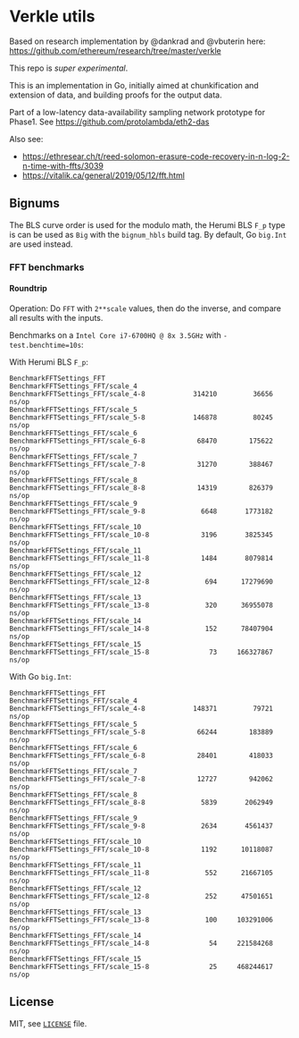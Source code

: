 # Verkle utils

Based on research implementation by @dankrad and @vbuterin here: https://github.com/ethereum/research/tree/master/verkle

This repo is *super experimental*.

This is an implementation in Go, initially aimed at chunkification and extension of data, 
and building proofs for the output data. 

Part of a low-latency data-availability sampling network prototype for Phase1.
See https://github.com/protolambda/eth2-das

Also see:
- https://ethresear.ch/t/reed-solomon-erasure-code-recovery-in-n-log-2-n-time-with-ffts/3039
- https://vitalik.ca/general/2019/05/12/fft.html

## Bignums

The BLS curve order is used for the modulo math, the Herumi BLS `F_p` type is can be used as `Big` with the `bignum_hbls` build tag.
By default, Go `big.Int` are used instead.

### FFT benchmarks

#### Roundtrip

Operation: Do `FFT` with `2**scale` values, then do the inverse, and compare all results with the inputs.

Benchmarks on a `Intel Core i7-6700HQ @ 8x 3.5GHz` with `-test.benchtime=10s`:

With Herumi BLS `F_p`:
```
BenchmarkFFTSettings_FFT
BenchmarkFFTSettings_FFT/scale_4
BenchmarkFFTSettings_FFT/scale_4-8         	  314210	     36656 ns/op
BenchmarkFFTSettings_FFT/scale_5
BenchmarkFFTSettings_FFT/scale_5-8         	  146878	     80245 ns/op
BenchmarkFFTSettings_FFT/scale_6
BenchmarkFFTSettings_FFT/scale_6-8         	   68470	    175622 ns/op
BenchmarkFFTSettings_FFT/scale_7
BenchmarkFFTSettings_FFT/scale_7-8         	   31270	    388467 ns/op
BenchmarkFFTSettings_FFT/scale_8
BenchmarkFFTSettings_FFT/scale_8-8         	   14319	    826379 ns/op
BenchmarkFFTSettings_FFT/scale_9
BenchmarkFFTSettings_FFT/scale_9-8         	    6648	   1773182 ns/op
BenchmarkFFTSettings_FFT/scale_10
BenchmarkFFTSettings_FFT/scale_10-8        	    3196	   3825345 ns/op
BenchmarkFFTSettings_FFT/scale_11
BenchmarkFFTSettings_FFT/scale_11-8        	    1484	   8079814 ns/op
BenchmarkFFTSettings_FFT/scale_12
BenchmarkFFTSettings_FFT/scale_12-8        	     694	  17279690 ns/op
BenchmarkFFTSettings_FFT/scale_13
BenchmarkFFTSettings_FFT/scale_13-8        	     320	  36955078 ns/op
BenchmarkFFTSettings_FFT/scale_14
BenchmarkFFTSettings_FFT/scale_14-8        	     152	  78407904 ns/op
BenchmarkFFTSettings_FFT/scale_15
BenchmarkFFTSettings_FFT/scale_15-8        	      73	 166327867 ns/op
```

With Go `big.Int`:
```
BenchmarkFFTSettings_FFT
BenchmarkFFTSettings_FFT/scale_4
BenchmarkFFTSettings_FFT/scale_4-8         	  148371	     79721 ns/op
BenchmarkFFTSettings_FFT/scale_5
BenchmarkFFTSettings_FFT/scale_5-8         	   66244	    183889 ns/op
BenchmarkFFTSettings_FFT/scale_6
BenchmarkFFTSettings_FFT/scale_6-8         	   28401	    418033 ns/op
BenchmarkFFTSettings_FFT/scale_7
BenchmarkFFTSettings_FFT/scale_7-8         	   12727	    942062 ns/op
BenchmarkFFTSettings_FFT/scale_8
BenchmarkFFTSettings_FFT/scale_8-8         	    5839	   2062949 ns/op
BenchmarkFFTSettings_FFT/scale_9
BenchmarkFFTSettings_FFT/scale_9-8         	    2634	   4561437 ns/op
BenchmarkFFTSettings_FFT/scale_10
BenchmarkFFTSettings_FFT/scale_10-8        	    1192	  10118087 ns/op
BenchmarkFFTSettings_FFT/scale_11
BenchmarkFFTSettings_FFT/scale_11-8        	     552	  21667105 ns/op
BenchmarkFFTSettings_FFT/scale_12
BenchmarkFFTSettings_FFT/scale_12-8        	     252	  47501651 ns/op
BenchmarkFFTSettings_FFT/scale_13
BenchmarkFFTSettings_FFT/scale_13-8        	     100	 103291006 ns/op
BenchmarkFFTSettings_FFT/scale_14
BenchmarkFFTSettings_FFT/scale_14-8        	      54	 221584268 ns/op
BenchmarkFFTSettings_FFT/scale_15
BenchmarkFFTSettings_FFT/scale_15-8        	      25	 468244617 ns/op
```

## License

MIT, see [`LICENSE`](./LICENSE) file.

